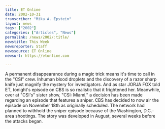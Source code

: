 ```yaml
---
title: ET Online
date: 2002-10-31
transcriber: "Mika A. Epstein"
layout: news
tags: ["2002"]
categories: ["Articles", "News"]
permalink: /news/2002/:title/
newstitle: This Week
newsreporter: Staff
newssource: ET Online
newsurl: https://etonline.com

---
```


A permanent disappearance during a magic trick means it's time to call in the "CSI" crew. Inhuman blood droplets and the discovery of a razor sharp knife just magnify the mystery for investigators. And as star JORJA FOX told ET, tonight's episode on CBS is so realistic that it frightened her. Meanwhile, over at "CSI's" sister show, "CSI: Miami," a decision has been made regarding an episode that features a sniper. CBS has decided to now air the episode on November 18th as originally scheduled. The network had planned to withhold the sniper episode because of the Washington, D.C.-area shootings. The story was developed in August, several weeks before the attacks began.
